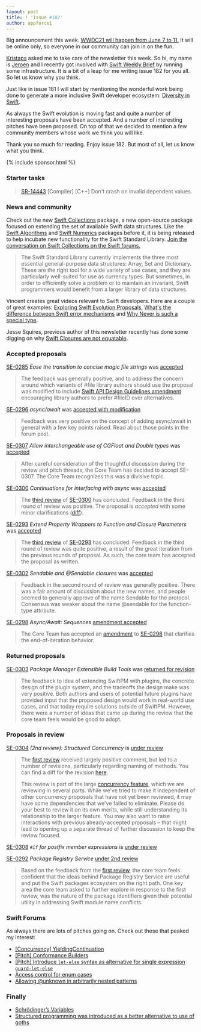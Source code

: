 ```yaml
---
layout: post
title: ! 'Issue #182'
author: appforce1
---
```


Big announcement this week. [WWDC21 will happen from June 7 to 11.](https://developer.apple.com/wwdc21/) It will be online only, so everyone in our community can join in on the fun.

[Kristaps](https://twitter.com/fassko) asked me to take care of the newsletter this week. So hi, my name is [Jeroen](https://appforce1.net/swiftweeklybrief/) and I recently got involved with [Swift Weekly Brief](https://swiftweeklybrief.com/) by running some infrastructure. It is a bit of a leap for me writing issue 182 for you all. So let us know why you think.

Just like in issue 181 I will start by mentioning the wonderful work being done to generate a more inclusive Swift developer ecosystem: [Diversity in Swift](https://swift.org/diversity/).

As always the Swift evolution is moving fast and quite a number of interesting proposals have been accepted. And a number of interesting pitches have been proposed. On top of that we decided to mention a few community members whose work we think you will like.

Thank you so much for reading. Enjoy issue 182. But most of all, let us know what you think.

<!--excerpt-->

{% include sponsor.html %}

### Starter tasks

> [SR-14443](https://bugs.swift.org/browse/SR-14443) [Compiler] [C++] Don't crash on invalid dependent values. 

### News and community

Check out the new [Swift Collections](https://swift.org/blog/swift-collections/) package, a new open-source package focused on extending the set of available Swift data structures. Like the [Swift Algorithms](https://github.com/apple/swift-algorithms) and [Swift Numerics](https://github.com/apple/swift-numerics) packages before it, it is being released to help incubate new functionality for the Swift Standard Library. [Join the conversation on Swift Collections on the Swift forums.](https://forums.swift.org/t/introducing-swift-collections/47169)

> The Swift Standard Library currently implements the three most essential general-purpose data structures: Array, Set and Dictionary. These are the right tool for a wide variety of use cases, and they are particularly well-suited for use as currency types. But sometimes, in order to efficiently solve a problem or to maintain an invariant, Swift programmers would benefit from a larger library of data structures.

Vincent creates great videos relevant to Swift developers. Here are a couple of great examples: [Exploring Swift Evolution Proposals](https://www.youtube.com/watch?v=D8C9jbx0FMU), [What's the difference between Swift error mechanisms](https://www.youtube.com/watch?v=YhaeD8kEjr8) and 
[Why Never is such a special type](https://www.youtube.com/watch?v=6jj5egDNW4M).

Jesse Squires, previous author of this newsletter recently has done some digging on why [Swift Closures are not equatable](https://www.jessesquires.com/blog/2021/04/05/why-swift-closures-are-not-equatable/).

### Accepted proposals

[SE-0285](https://github.com/apple/swift-evolution/blob/master/proposals/0285-ease-pound-file-transition.md) *Ease the transition to concise magic file strings* was [accepted](https://forums.swift.org/t/accepted-se-0285-ease-the-transition-to-concise-magic-file-strings/38516)

> The feedback was generally positive, and to address the concern around which variants of #file library authors should use the proposal was modified to include [Swift API Design Guidelines amendment](https://github.com/apple/swift-evolution/blob/master/proposals/0285-ease-pound-file-transition.md#swift-api-design-guidelines-amendment) encouraging library authors to prefer #fileID over alternatives.

[SE-0296](https://github.com/apple/swift-evolution/blob/main/proposals/0296-async-await.md) *async/await* was [accepted with modification](https://forums.swift.org/t/accepted-with-modification-se-0296-async-await/43318)

> Feedback was very positive on the concept of adding async/await in general with a few key points raised. Read about those points in the forum post.

[SE-0307](https://github.com/apple/swift-evolution/blob/main/proposals/0307-allow-interchangeable-use-of-double-cgfloat-types.md) *Allow interchangeable use of CGFloat and Double types* was [accepted](https://forums.swift.org/t/se-0307-allow-interchangeable-use-of-cgfloat-and-double-types/45756)

> After careful consideration of the thoughtful discussion during the review and pitch threads, the Core Team has decided to accept SE-0307. The Core Team recognizes this was a divisive topic.

[SE-0300](https://github.com/apple/swift-evolution/blob/main/proposals/0300-continuation.md) *Continuations for interfacing with async* was [accepted](https://forums.swift.org/t/accepted-se-0300-continuations-for-interfacing-with-async/47046)

> The [third review](https://forums.swift.org/t/se-0300-third-review-continuations-for-interfacing-async-tasks-with-synchronous-code/45245) of [SE-0300](https://github.com/apple/swift-evolution/blob/main/proposals/0300-continuation.md) has concluded. Feedback in the third round of review was positive. The proposal is *accepted* with some minor clarifications ([diff](https://github.com/apple/swift-evolution/commit/69cfc17651e35a8ac8a6e1480de0443a1fea89d8)).

[SE-0293](https://github.com/apple/swift-evolution/blob/main/proposals/0293-extend-property-wrappers-to-function-and-closure-parameters.md) *Extend Property Wrappers to Function and Closure Parameters* was [accepted](https://forums.swift.org/t/accepted-se-0293-extend-property-wrappers-to-function-and-closure-parameters/47030)

> The [third review](https://forums.swift.org/t/se-0293-third-review-extend-property-wrappers-to-function-and-closure-parameters/46827) of [SE-0293](https://github.com/apple/swift-evolution/blob/main/proposals/0293-extend-property-wrappers-to-function-and-closure-parameters.md) has concluded. Feedback in the third round of review was quite positive, a result of the great iteration from the previous rounds of proposal. As such, the core team has accepted the proposal as written.

[SE-0302](https://github.com/apple/swift-evolution/blob/main/proposals/0302-concurrent-value-and-concurrent-closures.md) *Sendable and @Sendable closures* was [accepted](https://forums.swift.org/t/accepted-se-0302-sendable-and-sendable-closures/45786)

> Feedback in the second round of review was generally positive. There was a fair amount of discussion about the new names, and people seemed to generally approve of the name Sendable for the protocol. Consensus was weaker about the name @sendable for the function-type attribute.

[SE-0298](https://github.com/apple/swift-evolution/blob/main/proposals/0298-asyncsequence.md) *Async/Await: Sequences* [amendment accepted](https://forums.swift.org/t/amendment-se-0298-async-await-sequences/47038)

> The Core Team has accepted an [amendment](https://github.com/apple/swift-evolution/pull/1312) to [SE-0298](https://github.com/apple/swift-evolution/blob/main/proposals/0298-asyncsequence.md) that clarifies the end-of-iteration behavior.

### Returned proposals

[SE-0303](https://github.com/apple/swift-evolution/blob/main/proposals/0303-swiftpm-extensible-build-tools.md) *Package Manager Extensible Build Tools* was [returned for revision](https://forums.swift.org/t/returned-for-revision-se-0303-package-manager-extensible-build-tools/46640)

> The feedback to idea of extending SwiftPM with plugins, the concrete design of the plugin system, and the tradeoffs the design make was very positive. Both authors and users of potential future plugins have provided input that the proposed design would work in real-world use cases, and that today require solutions outside of SwiftPM. However, there were a number of ideas that came up during the review that the core team feels would be good to adopt.

### Proposals in review

[SE-0304](https://github.com/apple/swift-evolution/blob/main/proposals/0304-structured-concurrency.md) *(2nd review): Structured Concurrency* is [under review](https://forums.swift.org/t/se-0304-2nd-review-structured-concurrency/47217)

> The [first review](https://forums.swift.org/t/se-0304-structured-concurrency/) received largely positive comment, but led to a number of revisions, particularly regarding naming of methods. You can find a diff for the revision [here](https://github.com/apple/swift-evolution/compare/9b5e0cbd552b4c8b570aedcb94c0cb72b9f591b0..309f60fcb4f0ad4e1412adb1d0ee9ccaad0419c1#diff-6e3f26a7c1e2c41a13bcf34ef4c7d84625339b2898702f5e0bed0d6e05f1a778).
> 
> This review is part of the large [concurrency feature](https://forums.swift.org/t/swift-concurrency-roadmap/41611), which we are reviewing in several parts. While we've tried to make it independent of other concurrency proposals that have not yet been reviewed, it may have some dependencies that we've failed to eliminate. Please do your best to review it on its own merits, while still understanding its relationship to the larger feature. You may also want to raise interactions with previous already-accepted proposals – that might lead to opening up a separate thread of further discussion to keep the review focused.

[SE-0308](https://github.com/apple/swift-evolution/blob/main/proposals/0308-postfix-if-config-expressions.md) *`#if` for postfix member expressions* is [under review](https://forums.swift.org/t/se-0308-if-for-postfix-member-expressions/47163/2)

[SE-0292](https://github.com/apple/swift-evolution/blob/main/proposals/0292-package-registry-service.md) *Package Registry Service* [under 2nd review](https://forums.swift.org/t/se-0292-2nd-review-package-registry-service/46917)

> Based on the feedback from the [first review](https://forums.swift.org/t/se-0292-package-registry-service/), the core team feels confident that the ideas behind Package Registry Service are useful and put the Swift packages ecosystem on the right path. One key area the core team asked to further explore in response to the first review, was the nature of the package identifiers given their potential utility in addressing Swift module name conflicts.

### Swift Forums

As always there are lots of pitches going on. Check out these that peaked my interest:

* [[Concurrency] YieldingContinuation](https://forums.swift.org/t/concurrency-yieldingcontinuation/47126)
* [[Pitch] Conformance Builders](https://forums.swift.org/t/pitch-conformance-builders/46980)
* [[Pitch] Introduce `let-else` syntax as alternative for single expression `guard-let-else`](https://forums.swift.org/t/pitch-introduce-let-else-syntax-as-alternative-for-single-expression-guard-let-else/46989)
* [Access control for enum cases](https://forums.swift.org/t/access-control-for-enum-cases/47142)
* [Allowing @unknown in arbitrarily nested patterns](https://forums.swift.org/t/allowing-unknown-in-arbitrarily-nested-patterns/47224)

### Finally

* [Schrödinger’s Variables](https://forums.swift.org/t/schrodingers-variables/47108)
* [Structured programming was introduced as a better alternative to use of goths](https://twitter.com/AirspeedSwift/status/1377319786833707009)
